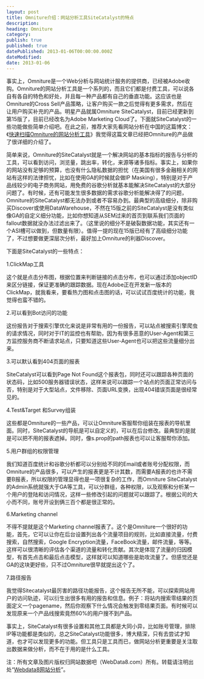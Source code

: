 ```yaml
---
layout: post
title: Omniture介绍：网站分析工具SiteCatalyst的特点
description:
heading: Omniture
category:
publish: true
published: true
datePublished: 2013-01-06T00:00:00.000Z
dateModified:
date: 2013-01-06
---
```


事实上，Omniture是一个Web分析与网站统计服务的提供商，已经被Adobe收购。Omniture的网站分析工具是一个系列的，而且它们都是付费工具，可以说各自有各自的特色和好处，并且每一种产品都有自己的垂直功能。这应该也是Omniture的Cross Sell产品策略，让客户购买一款之后觉得有更多需求，然后在让用户购买补充的产品。明星产品就属Omniture SiteCatalyst，目前已经更新到第15版了，目前已经改名为Adobe Marketing Cloud了。下面就SiteCatalyst的一些功能做些简单介绍吧。在此之前，推荐大家先看网站分析在中国的这篇博文：《<a href="http://www.chinawebanalytics.cn/%E4%BA%B2%E7%88%B1%E7%9A%84%EF%BC%8C%E8%AE%A9%E6%88%91%E5%B8%A6%E4%BD%A0%E4%BA%86%E8%A7%A3omniture/" target="_blank">快速扫描Omniture的网站分析工具</a>》我觉得这篇文章已经把Omniture的产品做了很详细的介绍了。

简单来说，Omniture的SiteCatalyst就是一个解决网站的基本指标的报告与分析的工具，可以看到访问，浏览量，跳出率，转化，来源等诸多指标。事实上，如果你的网站没有足够的预算，也没有什么隐私数据的担忧（在美国有很多金融相关的网站有这样的法律担忧，比如在使用GA的时候就会做IP Masking），特别是对于产品线较少的电子商务网站，用免费的谷歌分析就基本能解决SiteCatalyst的大部分问题了。有时候，还有可能发生很多数据的需求谷歌分析能解决得了的问题，Omniture的SiteCatalyst都无法办到或者不容易办到。最典型的高级细分，除非购买Discover或使用DataWarehouse，不然在15版之前的SiteCatalyst是没有类似像GA的自定义细分功能，比如你想知道从SEM过来的首页到联系我们页面的fallout数据就没办法过滤出来了。（这里说的细分不是破裂数据功能，其实还有一个ASI槽可以做到，但数量有限）。值得一提的现在15版已经有了高级细分功能了，不过想要做更深层次分析，最好加上Omniture的利器Discover。

下面是SiteCatalyst的一些特点：

1.ClickMap工具

这个就是点击分布图，根据位置来判断链接的点击分布，也可以通过添加objectID来区分链接，保证更准确的跟踪数据。现在Adobe正在开发新一版本的ClickMap，就我看来，要看热力图和点击图的话，可以试试百度统计的功能，我觉得也蛮不错的。

2.可以看到Bot访问的功能

这份报告对于搜索引擎优化来说是非常有用的一份报告，可以站点被搜索引擎爬虫的请求情况，同时对于IT的监控也有帮助，因为有很多恶意的User-Agent和第三方监控服务商不断请求站点，只要知道这些User-Agent也可以把这些流量细分出来。

3.可以默认看到404页面的报表

SiteCatalyst可以看到Page Not Found这个报表包，同时还可以跟踪各种页面的状态码，比如500服务器错误状态，这样来说可以跟踪一个站点的页面正常访问与否，特别是对于大型站点，文件移除、页面URL变换，出现404错误页面是很经常见的。

4.Test&Target 和Survey组装

这些都是Omniture的一些产品，可以让Omniture客服帮你组装在报表的导航里面。同时，SiteCatalyst的导航是可以自定义的，可以在后台修改。最典型的是就是可以把不用的报表遮掉。同时，像s.prop的path报表也可以让客服帮你添加。

5.用户群组的权限管理

我们知道百度统计和谷歌分析都可以分别给不同的Email或者账号分配权限，而Omniture的产品很多，可以产生的报表更是不计其数，而需要A报表的也许不需要B报表，所以权限的管理显得也是一项很复杂的工作，而Omniture SiteCatalyst的Admin系统就强大于GA等工具，可以分群组，各种权限，以及观察和分析某一个用户的登陆和访问情况，这样一些修改引起的问题就可以跟踪了。根据公司的大小而不同，账号开设到俩三百个都是很正常的。

6.Marketing channel

不得不提就是这个Marketing channel报表了。这个是Omniture一个很好的功能，首先，它可以让你在后台设置列出各个流量项目的规则，比如直接流量，付费搜索，自然搜索，Google Encryption流量，FaceBook流量，邮件流量，等等。这样可以很清晰的评估各个渠道的流量和转化贡献。其次是体现了流量的归因模型，有首先点击和最后点击模型，这样就可以知道哪些是助攻流量了。但感觉还是GA的这块更好些，只不过Omniture很早就提出这个了。

<amp-img src="/assets/img/post/marketing-channel.png" width="574" height="163"></amp-img>

7.路径报告

我觉得Sitecatalyst最厉害的路径功能报告，这个报告无所不能，可以探索网站用户的访问轨迹，可以衍生出很多有用的报告和信息。例子：将站内搜索零结果的页面定义一个pagename，然后你观察下什么情况会触发到零结果页面。有时候可以发现原来一个产品线搜索竟然60%的用户搜不到产品。

事实上，SiteCatalyst有很多设置和其他工具都是大同小异，比如账号管理，排除IP等功能都是类似的，总之SiteCatalyst功能很多，博大精深，只有去尝试才知道，也才可以发现更多的功能。但工具只是工具而已，做网站分析更重要是关注取出数据来做分析，而不在于用的是什么工具。

注：所有文章及图片版权归网站数据吧（WebData8.com）所有。转载请注明出处“<a href="/">Webdata8网站分析</a>”。
